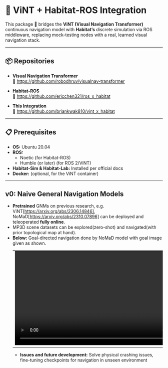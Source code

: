 # 🚀 ViNT + Habitat-ROS Integration

This package 🌉 bridges the **ViNT (Visual Navigation Transformer)** continuous navigation model with **Habitat’s** discrete simulation via ROS middleware, replacing mock-testing nodes with a real, learned visual navigation stack.

---

## 📦 Repositories

- **Visual Navigation Transformer**  
  🔗 https://github.com/robodhruv/visualnav-transformer

- **Habitat-ROS**  
  🔗 https://github.com/ericchen321/ros_x_habitat

- **This Integration**  
  🔗 https://github.com/briankwak810/vint_x_habitat

---

## 📋 Prerequisites

- **OS:** Ubuntu 20.04  
- **ROS:**  
  - Noetic (for Habitat-ROS)  
  - Humble (or later) (for ROS 2/ViNT)  
- **Habitat-Sim & Habitat-Lab:** Installed per official docs  
- **Docker:** (optional, for the ViNT container)  

---

## v0: Naive General Navigation Models

- **Pretrained** GNMs on previous research, e.g. ViNT[https://arxiv.org/abs/2306.14846], NoMaD[https://arxiv.org/abs/2310.07896] can be deployed and teleoperated **fully online**.
- MP3D scene datasets can be explored(zero-shot) and navigated(with prior topological map at hand).
- **Below:** Goal-directed navigation done by NoMaD model with goal image given as shown.
  <table>
  <tr>
    <td>
      <!-- left cell: video -->
      <video controls width="600">
        <source src="./files/Naive NoMaD with zero fine-tuning.mp4" type="video/mp4">
        Your browser doesn’t support HTML5 video. 
        <a href="./files/Naive NoMaD with zero fine-tuning.mp4">Download the video</a> instead.
      </video>
    </td>
    <td>
      <!-- right cell: image -->
      <img src="./files/Goal for Naive NoMaD with zero fine-tuning.png" alt="Diagram" width="200" />
    </td>
  </tr>
</table>

- **Issues and future development:** Solve physical crashing issues, fine-tuning checkpoints for navigation in unseen environment